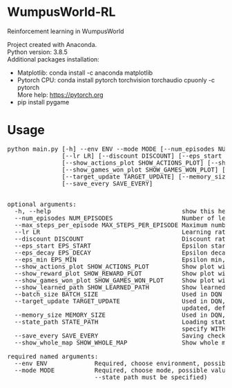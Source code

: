 # WumpusWorld-RL
Reinforcement learning in WumpusWorld

Project created with Anaconda.  
Python version: 3.8.5  
Additional packages installation:
- Matplotlib: conda install -c anaconda matplotlib
- Pytorch CPU: conda install pytorch torchvision torchaudio cpuonly -c pytorch  
More help: https://pytorch.org  
- pip install pygame  

# Usage
<pre>
python main.py [-h] --env ENV --mode MODE [--num_episodes NUM_EPISODES] [--max_steps_per_episode MAX_STEPS_PER_EPISODE]
               [--lr LR] [--discount DISCOUNT] [--eps_start EPS_START] [--eps_decay EPS_DECAY] [--eps_min EPS_MIN]
               [--show_actions_plot SHOW_ACTIONS_PLOT] [--show_reward_plot SHOW_REWARD_PLOT]
               [--show_games_won_plot SHOW_GAMES_WON_PLOT] [--show_learned_path SHOW_LEARNED_PATH] [--batch_size BATCH_SIZE]
               [--target_update TARGET_UPDATE] [--memory_size MEMORY_SIZE] [--state_path STATE_PATH]
               [--save_every SAVE_EVERY]
               
               
optional arguments:
  -h, --help                                    show this help message and exit  
  --num_episodes NUM_EPISODES                   Number of learning episodes, default=10000  
  --max_steps_per_episode MAX_STEPS_PER_EPISODE Maximum number of steps per episode, default=100  
  --lr LR                                       Learning rate, should be in <0, 1>, default=0.1  
  --discount DISCOUNT                           Discount rate (gamma), should be in <0, 1>, default=0.9  
  --eps_start EPS_START                         Epsilon starting value, should be in <0, 1>, default=1  
  --eps_decay EPS_DECAY                         Epsilon decay rate, default=0.001  
  --eps_min EPS_MIN                             Epsilon min, should be in <0, 1>, default=0.01  
  --show_actions_plot SHOW_ACTIONS_PLOT         Show plot with number of actions, default=True  
  --show_reward_plot SHOW_REWARD_PLOT           Show plot with rewards, default=True  
  --show_games_won_plot SHOW_GAMES_WON_PLOT     Show plot with games won, default=True  
  --show_learned_path SHOW_LEARNED_PATH         Show learned path after learning, default=True  
  --batch_size BATCH_SIZE                       Used in DQN replay memory, default=256  
  --target_update TARGET_UPDATE                 Used in DQN, tells how often target network should be
                                                updated, default=10  
  --memory_size MEMORY_SIZE                     Used in DQN, set replay memory size, default=100000
  --state_path STATE_PATH                       Loading state from /saved_models/PATH, PATH must be specified, saved in save_models/DATA_START/
                                                specify WITHOUT save_models
  --save_every SAVE_EVERY                       Saving checkpoint at specified frequency, default=50
  --show_whole_map SHOW_WHOLE_MAP               Show whole map in manual play, default=False

required named arguments:  
  --env ENV             Required, choose environment, possible values: lv1, lv2, lv3v1, lv3v2, lv3v3, lv4  
  --mode MODE           Required, choose mode, possible values: manual, manual-cmd q-learn, dqn, test (with test
                        --state_path must be specified)
</pre>
